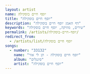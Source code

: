 ```yaml
---
layout: artist
name: יוסף חיים בוסקילה
title: "יוסף חיים בוסקילה"
description: "דף האמן יוסף חיים בוסקילה"
keywords: "שירים, מוזיקה, יוסף חיים בוסקילה"
permalink: /artists/יוסף-חיים-בוסקילה/
redirect_from:
  - /artists/list/יוסף חיים בוסקילה
songs:
  - number: "33132"
    name: "יוסף חיים בוסקילה - תן לי אור"
    album: "סינגלים"
    artist: "יוסף חיים בוסקילה"
---
```

